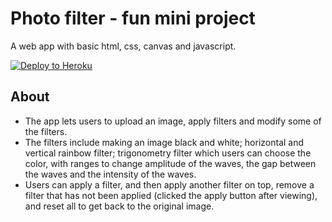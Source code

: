 # Photo filter - fun mini project 
 A web app with basic html, css, canvas and javascript.

[![Deploy to Heroku](https://github.com/Claire-LHV/photo-filter-mini-project/actions/workflows/deploy.yml/badge.svg?branch=master)](https://github.com/Claire-LHV/photo-filter-mini-project/actions/workflows/deploy.yml)

## About
* The app lets users to upload an image, apply filters and modify some of the filters.
* The filters include making an image black and white; horizontal and vertical rainbow filter; trigonometry filter which users can choose the color, with ranges to change amplitude of the waves, the gap between the waves and the intensity of the waves.
* Users can apply a filter, and then apply another filter on top, remove a filter that has not been applied (clicked the apply button after viewing), and reset all to get back to the original image.
